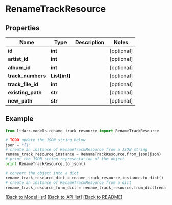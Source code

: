 # RenameTrackResource


## Properties

Name | Type | Description | Notes
------------ | ------------- | ------------- | -------------
**id** | **int** |  | [optional] 
**artist_id** | **int** |  | [optional] 
**album_id** | **int** |  | [optional] 
**track_numbers** | **List[int]** |  | [optional] 
**track_file_id** | **int** |  | [optional] 
**existing_path** | **str** |  | [optional] 
**new_path** | **str** |  | [optional] 

## Example

```python
from lidarr.models.rename_track_resource import RenameTrackResource

# TODO update the JSON string below
json = "{}"
# create an instance of RenameTrackResource from a JSON string
rename_track_resource_instance = RenameTrackResource.from_json(json)
# print the JSON string representation of the object
print RenameTrackResource.to_json()

# convert the object into a dict
rename_track_resource_dict = rename_track_resource_instance.to_dict()
# create an instance of RenameTrackResource from a dict
rename_track_resource_form_dict = rename_track_resource.from_dict(rename_track_resource_dict)
```
[[Back to Model list]](../README.md#documentation-for-models) [[Back to API list]](../README.md#documentation-for-api-endpoints) [[Back to README]](../README.md)


